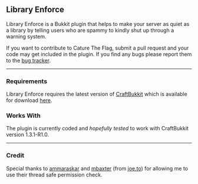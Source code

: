 Library Enforce
---------------
Library Enforce is a Bukkit plugin that helps to make your server as quiet as a library by telling users who are spammy to kindly shut up through a warning system.

If you want to contribute to Cature The Flag, submit a pull request and your code may get included in the plugin. If you find any bugs please report them to the <a href="http://dev.nekotech.tk">bug tracker</a>.

---

### Requirements
Library Enforce requires the latest version of <a href="http://bukkit.org/">CraftBukkit</a> which is available for download <a href="http://dl.bukkit.org/">here</a>.

### Works With
The plugin is currently coded and *hopefully tested* to work with CraftBukkit version 1.3.1-R1.0.

---

### Credit
Special thanks to <a href="https://github.com/ammaraskar">ammaraskar</a> and <a href="https://github.com/mbax">mbaxter</a> (from <a href="http://www.joe.to">joe.to</a>) for allowing me to use their thread safe permission check.